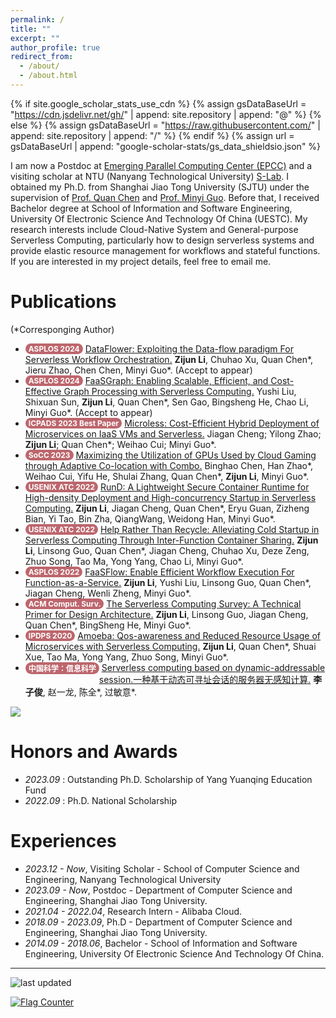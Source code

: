 ```yaml
---
permalink: /
title: ""
excerpt: ""
author_profile: true
redirect_from: 
  - /about/
  - /about.html
---
```


<style>
.pubtitle{
    background: #BD666D;
    color: white;
    font-size: 12px;
    padding: 1px 5px 1px 5px;
    border-radius: 15px;
    float: left;
    font-weight: bold;
}
.font-bold{
    font-weight:bolder;
}
</style>

{% if site.google_scholar_stats_use_cdn %}
{% assign gsDataBaseUrl = "https://cdn.jsdelivr.net/gh/" | append: site.repository | append: "@" %}
{% else %}
{% assign gsDataBaseUrl = "https://raw.githubusercontent.com/" | append: site.repository | append: "/" %}
{% endif %}
{% assign url = gsDataBaseUrl | append: "google-scholar-stats/gs_data_shieldsio.json" %}

<span class='anchor' id='about-me'></span>

I am now a Postdoc at [Emerging Parallel Computing Center (EPCC)](http://epcc.sjtu.edu.cn) and a visiting scholar at NTU (Nanyang Technological University) [S-Lab](https://personal.ntu.edu.sg/tianwei.zhang/supervision.html). I obtained my Ph.D. from Shanghai Jiao Tong University (SJTU) under the supervision of [Prof. Quan Chen](https://www.cs.sjtu.edu.cn/~chen-quan/index_EN.html) and [Prof. Minyi Guo](https://cs.sjtu.edu.cn/~guo-my/). Before that, I received Bachelor degree at School of Information and Software Engineering, University Of Electronic Science And Technology Of China (UESTC). My research interests include Cloud-Native System and General-purpose Serverless Computing, particularly how to design serverless systems and provide elastic resource management for workflows and stateful functions. If you are interested in my project details, feel free to email me. 

<!-- My research interest includes neural machine translation and computer vision. I have published more than 100 papers at the top international AI conferences with total <a href='https://scholar.google.com/citations?user=DhtAFkwAAAAJ'>google scholar citations <strong><span id='total_cit'>260000+</span></strong></a> (You can also use google scholar badge <a href='https://scholar.google.com/citations?user=DhtAFkwAAAAJ'><img src="https://img.shields.io/endpoint?url={{ url | url_encode }}&logo=Google%20Scholar&labelColor=f6f6f6&color=9cf&style=flat&label=citations"></a>). -->


<!-- # 🔥 News -->
<!-- # News
- *2022.02*: &nbsp;🎉🎉 Lorem ipsum dolor sit amet, consectetur adipiscing elit. Vivamus ornare aliquet ipsum, ac tempus justo dapibus sit amet. 
- *2022.02*: &nbsp;🎉🎉 Lorem ipsum dolor sit amet, consectetur adipiscing elit. Vivamus ornare aliquet ipsum, ac tempus justo dapibus sit amet.  -->

<!-- # 📝 Publications  -->
# Publications  

<!-- <div class='paper-box'><div class='paper-box-image'><div><div class="badge">CVPR 2016</div><img src='images/500x300.png' alt="sym" width="100%"></div></div>
<div class='paper-box-text' markdown="1">

[Deep Residual Learning for Image Recognition](https://openaccess.thecvf.com/content_cvpr_2016/papers/He_Deep_Residual_Learning_CVPR_2016_paper.pdf)

**Kaiming He**, Xiangyu Zhang, Shaoqing Ren, Jian Sun

[**Project**](https://scholar.google.com/citations?view_op=view_citation&hl=zh-CN&user=DhtAFkwAAAAJ&citation_for_view=DhtAFkwAAAAJ:ALROH1vI_8AC) <strong><span class='show_paper_citations' data='DhtAFkwAAAAJ:ALROH1vI_8AC'></span></strong>
- Lorem ipsum dolor sit amet, consectetur adipiscing elit. Vivamus ornare aliquet ipsum, ac tempus justo dapibus sit amet. 
</div>
</div> -->
<div>
(*Corresponging Author)
</div>
<ul>
<li><div class="pubtitle">ASPLOS 2024</div> &nbsp;<a href="https://arxiv.org/abs/2304.14629">DataFlower: Exploiting the Data-flow paradigm For Serverless Workflow Orchestration.</a> <span class="font-bold">Zijun Li</span>, Chuhao Xu, Quan Chen*, Jieru Zhao, Chen Chen, Minyi Guo*. (Accept to appear)</li>
<li><div class="pubtitle">ASPLOS 2024</div> &nbsp;<a href="/">FaaSGraph: Enabling Scalable, Efficient, and Cost-Effective Graph Processing with Serverless Computing.</a> Yushi Liu, Shixuan Sun, <span class="font-bold">Zijun Li</span>, Quan Chen*, Sen Gao, Bingsheng He, Chao Li, Minyi Guo*. (Accept to appear)</li>
<li><div class="pubtitle">ICPADS 2023 Best Paper</div> &nbsp;<a href="/">Microless: Cost-Efficient Hybrid Deployment of Microservices on IaaS VMs and Serverless.</a> Jiagan Cheng; Yilong Zhao; <span class="font-bold">Zijun Li</span>; Quan Chen*; Weihao Cui; Minyi Guo*.</li>
<li><div class="pubtitle">SoCC 2023</div> &nbsp;<a href="/">Maximizing the Utilization of GPUs Used by Cloud Gaming through Adaptive Co-location with Combo.</a> Binghao Chen, Han Zhao*, Weihao Cui, Yifu He, Shulai Zhang, Quan Chen*, <span class="font-bold">Zijun Li</span>, Minyi Guo*.</li>
<li><div class="pubtitle">USENIX ATC 2022</div> &nbsp;<a href="https://www.usenix.org/conference/atc22/presentation/li-zijun-rund">RunD: A Lightweight Secure Container Runtime for High-density Deployment and High-concurrency Startup in Serverless Computing.</a> <span class="font-bold">Zijun Li</span>, Jiagan Cheng, Quan Chen*, Eryu Guan, Zizheng Bian, Yi Tao, Bin Zha, QiangWang, Weidong Han, Minyi Guo*.</li>
<li><div class="pubtitle">USENIX ATC 2022</div> &nbsp;<a href="https://www.usenix.org/conference/atc22/presentation/li-zijun-help">Help Rather Than Recycle: Alleviating Cold Startup in Serverless Computing Through Inter-Function Container Sharing.</a> <span class="font-bold">Zijun Li</span>, Linsong Guo, Quan Chen*, Jiagan Cheng, Chuhao Xu, Deze Zeng, Zhuo Song, Tao Ma, Yong Yang, Chao Li, Minyi Guo*.</li>
<li><div class="pubtitle">ASPLOS 2022</div> &nbsp;<a href="https://dl.acm.org/doi/abs/10.1145/3503222.3507717">FaaSFlow: Enable Efficient Workflow Execution For Function-as-a-Service.</a> <span class="font-bold">Zijun Li</span>, Yushi Liu, Linsong Guo, Quan Chen*, Jiagan Cheng, Wenli Zheng, Minyi Guo*.</li>
<li><div class="pubtitle">ACM Comput. Surv.</div> &nbsp;<a href="https://dl.acm.org/doi/abs/10.1145/3508360">The Serverless Computing Survey: A Technical Primer for Design Architecture.</a> <span class="font-bold">Zijun Li</span>, Linsong Guo, Jiagan Cheng, Quan Chen*, BingSheng He, Minyi Guo*.</li>
<li><div class="pubtitle">IPDPS 2020</div> &nbsp;<a href="https://ieeexplore.ieee.org/abstract/document/9139803">Amoeba: Qos-awareness and Reduced Resource Usage of Microservices with Serverless Computing.</a> <span class="font-bold">Zijun Li</span>, Quan Chen*, Shuai Xue, Tao Ma, Yong Yang, Zhuo Song, Minyi Guo*.</li>
<li><div class="pubtitle">中国科学：信息科学</div> &nbsp;<a href="https://www.sciengine.com/SSI/doi/10.1360/SSI-2023-0155">Serverless computing based on dynamic-addressable session.一种基于动态可寻址会话的服务器无感知计算.</a> <span class="font-bold">李子俊</span>, 赵一龙, 陈全*, 过敏意*.</li>
</ul>

<a href='https://scholar.google.com/citations?user=cHjjhw0AAAAJ'><img src="https://img.shields.io/endpoint?url={{ url | url_encode }}&logo=Google%20Scholar&labelColor=f6f6f6&color=9cf&style=flat&label=Total google scholar citations"></a>

# Honors and Awards
- *2023.09* : Outstanding Ph.D. Scholarship of Yang Yuanqing Education Fund
- *2022.09* : Ph.D. National Scholarship
<!-- # 🎖 Honors and Awards -->

# Experiences
- *2023.12 - Now*, Visiting Scholar - School of Computer Science and Engineering, Nanyang Technological University 
- *2023.09 - Now*, Postdoc - Department of Computer Science and Engineering, Shanghai Jiao Tong University. 
- *2021.04 - 2022.04*, Research Intern - Alibaba Cloud. 
- *2018.09 - 2023.09*, Ph.D - Department of Computer Science and Engineering, Shanghai Jiao Tong University. 
- *2014.09 - 2018.06*, Bachelor - School of Information and Software Engineering, University Of Electronic Science And Technology Of China.
<!-- # 📖 Educations -->

<!-- # Invited Talks
- *2021.06*, Lorem ipsum dolor sit amet, consectetur adipiscing elit. Vivamus ornare aliquet ipsum, ac tempus justo dapibus sit amet. 
- *2016.11*, Lorem ipsum dolor sit amet, consectetur adipiscing elit. Vivamus ornare aliquet ipsum, ac tempus justo dapibus sit amet.  \| [\[video\]](https://github.com/) -->
<!-- # 💬 Invited Talks -->


<!-- # Internships
- *2019.05 - 2020.02*, [Lorem](https://github.com/), China. -->
<!-- # 💻 Internships -->

<hr>
<img alt="last updated" src="https://img.shields.io/github/last-commit/lzjzx1122/lzjzx1122.github.io?color=e8e8e8&label=Last%20Updated&logo=Convertio&logoColor=white&style=flat-square&labelColor=gray">  &nbsp;

<a href="http://s01.flagcounter.com/more/gWC"><img src="https://s01.flagcounter.com/count2/gWC/bg_F5F5F5/txt_000000/border_8C8C8C/columns_4/maxflags_8/viewers_0/labels_1/pageviews_1/flags_0/percent_0/" alt="Flag Counter" border="0"></a>

